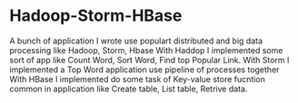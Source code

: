 # Hadoop-Storm-HBase
A bunch of application I wrote use populart distributed and big data processing like Hadoop, Storm, Hbase
With Haddop I implemented some sort of app like Count Word, Sort Word, Find top Popular Link.
With Storm I implemented a Top Word application use pipeline of processes together
With HBase I implemented do some task of Key-value store fucntion common in application like Create table, List table, Retrive data.
